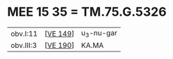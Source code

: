 # MEE 15 35 = TM.75.G.5326

|           |            |                      |
| --------- | ---------- | -------------------- |
| obv.I:11  | [[VE 149]] | u<sub>3</sub>-nu-gar |
| obv.III:3 | [[VE 190]] | KA.MA                |

[//begin]: # "Autogenerated link references for markdown compatibility"
[VE 149]: <VE 149> "VE 149"
[VE 190]: <VE 190> "VE 190"
[//end]: # "Autogenerated link references"